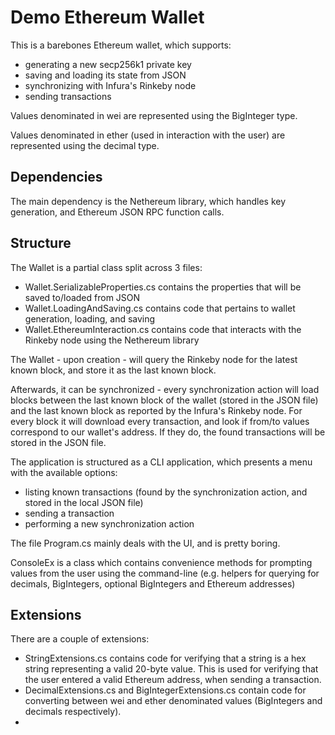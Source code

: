 # Demo Ethereum Wallet

This is a barebones Ethereum wallet, which supports:

- generating a new secp256k1 private key
- saving and loading its state from JSON
- synchronizing with Infura's Rinkeby node
- sending transactions

Values denominated in wei are represented using the BigInteger type.

Values denominated in ether (used in interaction with the user) are represented using the decimal type.

## Dependencies

The main dependency is the Nethereum library, which handles key generation, and Ethereum JSON RPC
function calls.

## Structure

The Wallet is a partial class split across 3 files:

- Wallet.SerializableProperties.cs contains the properties that will be saved to/loaded from JSON
- Wallet.LoadingAndSaving.cs contains code that pertains to wallet generation, loading, and saving
- Wallet.EthereumInteraction.cs contains code that interacts with the Rinkeby node using the Nethereum library

The Wallet - upon creation - will query the Rinkeby node for the latest known block, and store it as the
last known block.

Afterwards, it can be synchronized - every synchronization action will load blocks between the last known block 
of the wallet (stored in the JSON file) and the last known block as reported by the Infura's Rinkeby node. For
every block it will download every transaction, and look if from/to values correspond to our wallet's address. If they
do, the found transactions will be stored in the JSON file.

The application is structured as a CLI application, which presents a menu with the available options:

- listing known transactions (found by the synchronization action, and stored in the local JSON file)
- sending a transaction
- performing a new synchronization action

The file Program.cs mainly deals with the UI, and is pretty boring.

ConsoleEx is a class which contains convenience methods for prompting values from the user
using the command-line (e.g. helpers for querying for decimals, BigIntegers, optional BigIntegers and Ethereum addresses)

## Extensions

There are a couple of extensions:

- StringExtensions.cs contains code for verifying that a string is a hex string representing a valid 20-byte value.
  This is used for verifying that the user entered a valid Ethereum address, when sending a transaction.
- DecimalExtensions.cs and BigIntegerExtensions.cs contain code for converting between wei and ether denominated values
  (BigIntegers and decimals respectively).
- 



